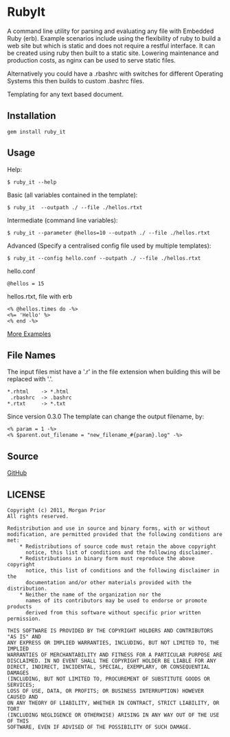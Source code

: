 RubyIt
======

A command line utility for parsing and evaluating any file with Embedded Ruby (erb). Example scenarios include using the flexibility of ruby to build a web site but which is static and does not require a restful interface. It can be created using ruby then built to a static site. Lowering maintenance and production costs, as nginx can be used to serve static files.

Alternatively you could have a .rbashrc with switches for different Operating Systems this then builds to custom .bashrc files. 

Templating for any text based document.

Installation
------------

    gem install ruby_it

Usage
-----

Help:

    $ ruby_it --help

Basic (all variables contained in the template):

    $ ruby_it  --outpath ./ --file ./hellos.rtxt

Intermediate (command line variables):

    $ ruby_it --parameter @hellos=10 --outpath ./ --file ./hellos.rtxt

Advanced (Specify a centralised config file used by multiple templates):

    $ ruby_it --config hello.conf --outpath ./ --file ./hellos.rtxt

hello.conf

    @hellos = 15

hellos.rtxt, file with erb

    <% @hellos.times do -%>
    <%= 'Hello' %>
    <% end -%>
    
[More Examples](https://github.com/morganp/RubyIt/tree/master/examples)
   


File Names
--------

The input files mist have a '.r' in the file extension when building this will be replaced with '.'. 

    *.rhtml    -> *.html
     .rbashrc  -> .bashrc
    *.rtxt     -> *.txt

Since version 0.3.0 The template can change the output filename, by:

    <% param = 1 -%>
    <% $parent.out_filename = "new_filename_#{param}.log" -%>


Source
------

[GitHub](http://github.com/morganp/RubyIt)

LICENSE
-------

    Copyright (c) 2011, Morgan Prior
    All rights reserved.

    Redistribution and use in source and binary forms, with or without
    modification, are permitted provided that the following conditions are met:
        * Redistributions of source code must retain the above copyright
          notice, this list of conditions and the following disclaimer.
        * Redistributions in binary form must reproduce the above copyright
          notice, this list of conditions and the following disclaimer in the
          documentation and/or other materials provided with the distribution.
        * Neither the name of the organization nor the
          names of its contributors may be used to endorse or promote products
          derived from this software without specific prior written permission.

    THIS SOFTWARE IS PROVIDED BY THE COPYRIGHT HOLDERS AND CONTRIBUTORS "AS IS" AND
    ANY EXPRESS OR IMPLIED WARRANTIES, INCLUDING, BUT NOT LIMITED TO, THE IMPLIED
    WARRANTIES OF MERCHANTABILITY AND FITNESS FOR A PARTICULAR PURPOSE ARE
    DISCLAIMED. IN NO EVENT SHALL THE COPYRIGHT HOLDER BE LIABLE FOR ANY
    DIRECT, INDIRECT, INCIDENTAL, SPECIAL, EXEMPLARY, OR CONSEQUENTIAL DAMAGES
    (INCLUDING, BUT NOT LIMITED TO, PROCUREMENT OF SUBSTITUTE GOODS OR SERVICES;
    LOSS OF USE, DATA, OR PROFITS; OR BUSINESS INTERRUPTION) HOWEVER CAUSED AND
    ON ANY THEORY OF LIABILITY, WHETHER IN CONTRACT, STRICT LIABILITY, OR TORT
    (INCLUDING NEGLIGENCE OR OTHERWISE) ARISING IN ANY WAY OUT OF THE USE OF THIS
    SOFTWARE, EVEN IF ADVISED OF THE POSSIBILITY OF SUCH DAMAGE.

